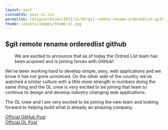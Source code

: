 ```yaml
---
layout: post
customCSS: post-ol.css
permalink: /blog/archives/2011/12/05/git-remote-rename-orderedlist-github/
thumb: /assets/images/thumb-ol.jpg
---
```


<div class="article-header">
</div>

<article>
<h1 id="fittext_2">$git remote rename orderedlist github</h1>

<script type="text/javascript">
$("#fittext_2").fitText(.7, { minFontSize: '36px', maxFontSize: '105px' });
$("#fittext_3").fitText(1, { minFontSize: '16px', maxFontSize: '32px' });
</script>

<p><img src="http://c.gr4m.com/image/1Q273q3B3x17/image" alt="" style="float: left; margin: 15px 30px 15px 0" />We are excited to announce that as of today the Ordred List team has been acquired and is joining forces with GitHub!</p>
<p>We&#8217;ve been working hard to develop simple, sexy, web applications and we know it has not gone unnoticed. On the other side of the country we&#8217;ve watched a similar culture with a little more strength in numbers doing the same thing and the OL crew is very excited to be joining that team to continue to design and develop industry changing web applications.</p>
<p>The OL crew and I are very excited to be joining the new team and looking forward to helping build what is already an amazing company.</p>
<p><a href="https://github.com/blog/993-ordered-list-is-a-githubber">Official GitHub Post</a><br />
<a href="http://orderedlist.com/blog/articles/ordered-list-acquired-by-github/">Official OL Post</a></p>

</article>
